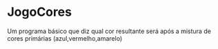 # JogoCores
Um programa básico que diz qual cor resultante será após a mistura de cores primárias (azul,vermelho,amarelo)
